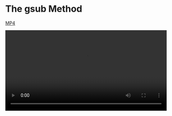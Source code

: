 

# The gsub Method
[MP4](http://flatiron-videos.s3.amazonaws.com/Ruby%20Tips/The%20gsub%20Method.mp4)

<video controls width="100%">
  <source src="http://flatiron-videos.s3.amazonaws.com/Ruby%20Tips/The%20gsub%20Method.mp4" type="video/mp4" >
    Your browser does not support the video tag. We recommend using Chrome
</video>
